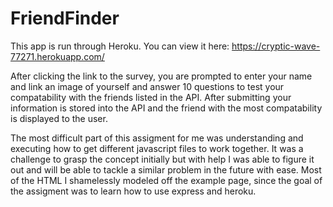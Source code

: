 # FriendFinder

This app is run through Heroku. You can view it here: https://cryptic-wave-77271.herokuapp.com/

After clicking the link to the survey, you are prompted to enter your name and link an image of yourself and answer 10 questions to test your compatability with the friends listed in the API. After submitting your information is stored into the API and the friend with the most compatability is displayed to the user.

The most difficult part of this assigment for me was understanding and executing how to get different javascript files to work together. It was a challenge to grasp the concept initially but with help I was able to figure it out and will be able to tackle a similar problem in the future with ease. Most of the HTML I shamelessly modeled off the example page, since the goal of the assigment was to learn how to use express and heroku.
